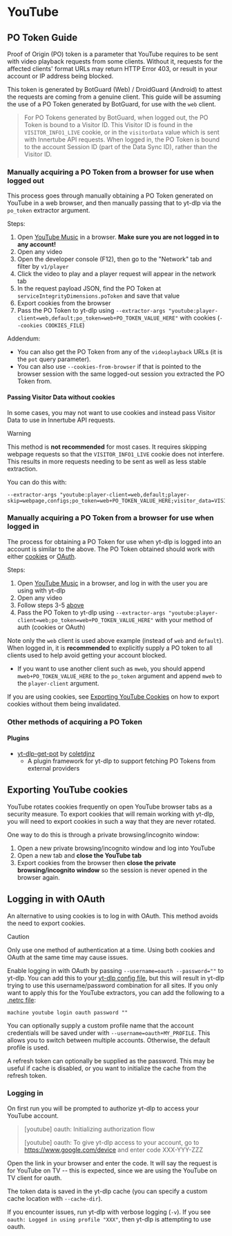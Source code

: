 # YouTube


## PO Token Guide

Proof of Origin (PO) token is a parameter that YouTube requires to be sent with video playback requests from some clients. Without it, requests for the affected clients' format URLs may return HTTP Error 403, or result in your account or IP address being blocked.

This token is generated by BotGuard (Web) / DroidGuard (Android) to attest the requests are coming from a genuine client. This guide will be assuming the use of a PO Token generated by BotGuard, for use with the `web` client.

> For PO Tokens generated by BotGuard, when logged out, the PO Token is bound to a Visitor ID. This Visitor ID is found in the `VISITOR_INFO1_LIVE` cookie, or in the `visitorData` value which is sent with Innertube API requests. When logged in, the PO Token is bound to the account Session ID (part of the Data Sync ID), rather than the Visitor ID.


### Manually acquiring a PO Token from a browser for use when logged out

This process goes through manually obtaining a PO Token generated on YouTube in a web browser, and then manually passing that to yt-dlp via the `po_token` extractor argument.

Steps:

1. Open [YouTube Music](https://music.youtube.com) in a browser.  **Make sure you are not logged in to any account!**
2. Open any video
3. Open the developer console (F12), then go to the "Network" tab and filter by `v1/player`
4. Click the video to play and a player request will appear in the network tab
5. In the request payload JSON, find the PO Token at `serviceIntegrityDimensions.poToken` and save that value
6. Export cookies from the browser
7. Pass the PO Token to yt-dlp using `--extractor-args "youtube:player-client=web,default;po_token=web+PO_TOKEN_VALUE_HERE"` with cookies (`--cookies COOKIES_FILE`)

Addendum:
- You can also get the PO Token from any of the `videoplayback` URLs (it is the `pot` query parameter).
- You can also use `--cookies-from-browser` if that is pointed to the browser session with the same logged-out session you extracted the PO Token from.

#### Passing Visitor Data without cookies

In some cases, you may not want to use cookies and instead pass Visitor Data to use in Innertube API requests. 

> [!WARNING]
> This method is **not recommended** for most cases. It requires skipping webpage requests so that the `VISITOR_INFO1_LIVE` cookie does not interfere. This results in more requests needing to be sent as well as less stable extraction.

You can do this with:

    --extractor-args "youtube:player-client=web,default;player-skip=webpage,configs;po_token=web+PO_TOKEN_VALUE_HERE;visitor_data=VISITOR_DATA_VALUE_HERE"


### Manually acquiring a PO Token from a browser for use when logged in

The process for obtaining a PO Token for use when yt-dlp is logged into an account is similar to the above. The PO Token obtained should work with either [cookies](#exporting-youtube-cookies) or [OAuth](#logging-in-with-oauth).

Steps:

1. Open [YouTube Music](https://music.youtube.com) in a browser, and log in with the user you are using with yt-dlp
2. Open any video
3. Follow steps 3-5 [above](#manually-acquiring-a-po-token-from-a-browser-for-use-when-logged-out)
4. Pass the PO Token to yt-dlp using `--extractor-args "youtube:player-client=web;po_token=web+PO_TOKEN_VALUE_HERE"` with your method of auth (cookies or OAuth)

Note only the `web` client is used above example (instead of `web` and `default`). When logged in, it is **recommended** to explicitly supply a PO token to all clients used to help avoid getting your account blocked.
- If you want to use another client such as `mweb`, you should append `mweb+PO_TOKEN_VALUE_HERE` to the `po_token` argument and append `mweb` to the `player-client` argument.

If you are using cookies, see [Exporting YouTube Cookies](#exporting-youtube-cookies) on how to export cookies without them being invalidated.


### Other methods of acquiring a PO Token

#### Plugins
- [yt-dlp-get-pot](https://github.com/coletdjnz/yt-dlp-get-pot) by [coletdjnz](https://github.com/coletdjnz)
  - A plugin framework for yt-dlp to support fetching PO Tokens from external providers

## Exporting YouTube cookies

YouTube rotates cookies frequently on open YouTube browser tabs as a security measure.
To export cookies that will remain working with yt-dlp, you will need to export cookies in such a way that they are never rotated. 

One way to do this is through a private browsing/incognito window:
1. Open a new private browsing/incognito window and log into YouTube
2. Open a new tab and **close the YouTube tab**
3. Export cookies from the browser then **close the private browsing/incognito window** so the session is never opened in the browser again.

## Logging in with OAuth

An alternative to using cookies is to log in with OAuth. This method avoids the need to export cookies.

> [!CAUTION]
> Only use one method of authentication at a time. Using both cookies and OAuth at the same time may cause issues.

Enable logging in with OAuth by passing `--username=oauth --password=""` to yt-dlp. You can add this to your [yt-dlp config file](https://github.com/yt-dlp/yt-dlp?tab=readme-ov-file#configuration), but this will result in yt-dlp trying to use this username/password combination for all sites. If you only want to apply this for the YouTube extractors, you can add the following to a [.netrc file](https://github.com/yt-dlp/yt-dlp?tab=readme-ov-file#authentication-with-netrc):

 ```
machine youtube login oauth password ""
```

You can optionally supply a custom profile name that the account credentials will be saved under with `--username=oauth+MY_PROFILE`. This allows you to switch between multiple accounts. Otherwise, the default profile is used.

A refresh token can optionally be supplied as the password. This may be useful if cache is disabled, or you want to initialize the cache from the refresh token.

### Logging in 

On first run you will be prompted to authorize yt-dlp to access your YouTube account.
> [youtube] oauth: Initializing authorization flow
> 
> [youtube] oauth: To give yt-dlp access to your account, go to  https://www.google.com/device  and enter code  XXX-YYY-ZZZ

Open the link in your browser and enter the code. It will say the request is for YouTube on TV -- this is expected, since we are using the YouTube on TV client for oauth.

The token data is saved in the yt-dlp cache (you can specify a custom cache location with `--cache-dir`).

If you encounter issues, run yt-dlp with verbose logging (`-v`). If you see `oauth: Logged in using profile "XXX"`, then yt-dlp is attempting to use oauth.